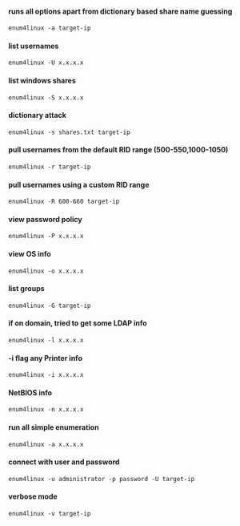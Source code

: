 
#### runs all options apart from dictionary based share name guessing
```shell
enum4linux -a target-ip
```

#### list usernames
```shell
enum4linux -U x.x.x.x
```

#### list windows shares
```shell
enum4linux -S x.x.x.x
```

#### dictionary attack
```shell
enum4linux -s shares.txt target-ip
```

#### pull usernames from the default RID range (500-550,1000-1050)
```shell
enum4linux -r target-ip
```

#### pull usernames using a custom RID range
```shell
enum4linux -R 600-660 target-ip
```
#### view password policy
```shell
enum4linux -P x.x.x.x
```

#### view OS info
```shell
enum4linux -o x.x.x.x
```

#### list groups
```shell
enum4linux -G target-ip
```

#### if on domain, tried to get some LDAP info
```shell
enum4linux -l x.x.x.x
```

#### -i flag any Printer info
```shell
enum4linux -i x.x.x.x
```

#### NetBIOS info
```shell
enum4linux -n x.x.x.x
```

#### run all simple enumeration
```shell
enum4linux -a x.x.x.x
```

#### connect with user and password
```shell
enum4linux -u administrator -p password -U target-ip
```

#### verbose mode
```shell
enum4linux -v target-ip
```